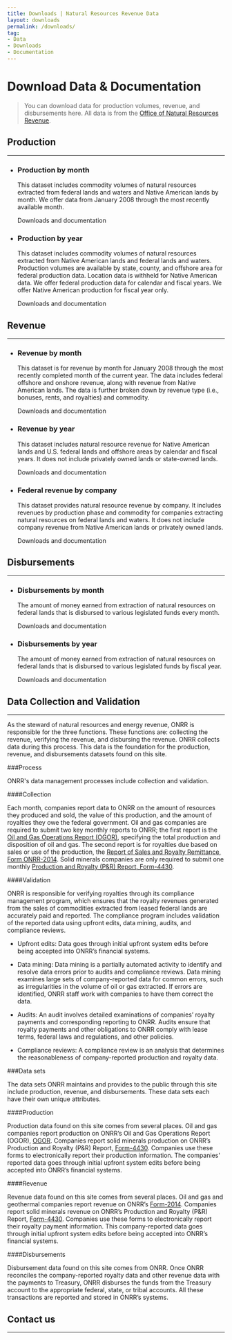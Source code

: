 ```yaml
---
title: Downloads | Natural Resources Revenue Data
layout: downloads
permalink: /downloads/
tag:
- Data
- Downloads
- Documentation
---
```


# Download Data & Documentation

> You can download data for production volumes, revenue, and disbursements here. All data is from the [Office of Natural Resources Revenue](https://www.onrr.gov/).


## Production
--------------------------------------------------------------------------------

<ul class="list-sections list-unstyled">
  <li class="downloads-download_links">
    <h3 id="production-by-month">Production by month</h3>
    <p>This dataset includes commodity volumes of natural resources extracted from federal lands and waters and Native American lands by month. We offer data from January 2008 through the most recently available month.</p>
    <download-data-link to="/downloads/federal-production-by-month/">Downloads and documentation</download-data-link>
  </li>
  <li class="downloads-download_links">
    <h3 id="federal-lands-and-waters">Production by year</h3>
    <p>This dataset includes commodity volumes of natural resources extracted from Native American lands and federal lands and waters. Production volumes are available by state, county, and offshore area for federal production data. Location data is <glossary-term>withheld</glossary-term> for Native American data. We offer federal production data for calendar and fiscal years. We offer Native American production for fiscal year only. </p>
    <download-data-link to="/downloads/federal-production/">Downloads and documentation</download-data-link>
  </li>
</ul>

## Revenue
--------------------------------------------------------------------------------
<ul class="list-sections list-unstyled">
  <!--Revenue by month-->
  <li class="downloads-download_links">
    <h3 id="revenue-by-month">Revenue by month</h3>
    <p>This dataset is for revenue by month for January 2008 through the most recently completed month of the current year. The data includes federal offshore and onshore revenue, along with revenue from Native American lands. The data is further broken down by revenue type (i.e., bonuses, rents, and royalties) and commodity.</p>
    <download-data-link to="/downloads/federal-revenue-by-month/">Downloads and documentation</download-data-link>
  </li>
  <!--Federal revenue by location-->
  <li class="downloads-download_links">
    <h3 id="revenue-by-year">Revenue by year</h3>
    <p>This dataset includes natural resource revenue for Native American lands and U.S. federal lands and offshore areas by calendar and fiscal years. It does not include privately owned lands or state-owned lands.</p>
    <download-data-link to="/downloads/federal-revenue-by-location/">Downloads and documentation</download-data-link>
  </li>
  <!--Federal revenue by company-->
  <li class="downloads-download_links">
    <h3 id="all-revenue">Federal revenue by company</h3>
    <p>This dataset provides natural resource revenue by company. It includes revenues by production phase and commodity for companies extracting natural resources on federal lands and waters. It does not include company revenue from Native American lands or privately owned lands.</p>
    <download-data-link to="/downloads/federal-revenue-by-company/">Downloads and documentation</download-data-link>
  </li>
</ul>

## Disbursements
--------------------------------------------------------------------------------

<ul class="list-sections list-unstyled">
  <li class="downloads-download_links">
    <h3 id="disbursements-by-month">Disbursements by month</h3>
    <p>The amount of money earned from extraction of natural resources on federal lands that is disbursed to various legislated funds every month.</p>
    <download-data-link to="/downloads/federal-disbursements-by-month/">Downloads and documentation</download-data-link>
  </li>
</ul>

<ul class="list-sections list-unstyled">
  <li class="downloads-download_links">
    <h3 id="disbursements-by-year">Disbursements by year</h3>
    <p>The amount of money earned from extraction of natural resources on federal lands that is disbursed to various legislated funds by fiscal year.</p>
    <download-data-link to="/downloads/disbursements/">Downloads and documentation</download-data-link>
  </li>
</ul>

## Data Collection and Validation
--------------------------------------------------------------------------------

As the steward of natural resources and energy revenue, ONRR is responsible for the three functions. These functions are: collecting the revenue, verifying the revenue, and disbursing the revenue. ONRR collects data during this process. This data is the foundation for the production, revenue, and disbursements datasets found on this site.

###Process

ONRR's data management processes include collection and validation.

####Collection

Each month, companies report data to ONRR on the amount of resources they produced and sold, the value of this production, and the amount of royalties they owe the federal government.  Oil and gas companies are required to submit two key monthly reports to ONRR; the first report is the [Oil and Gas Operations Report (OGOR)](https://www.onrr.gov/ReportPay/PDFDocs/4054-a.pdf), specifying the total production and disposition of oil and gas. The second report is for royalties due based on sales or use of the production, the [Report of Sales and Royalty Remittance, Form ONRR-2014](https://www.onrr.gov/ReportPay/royalty-reporting.htm). Solid minerals companies are only required to submit one monthly [Production and Royalty (P&R) Report, Form-4430](https://www.onrr.gov/ReportPay/solids.htm).

####Validation

ONRR is responsible for verifying royalties through its compliance management program, which ensures that the royalty revenues generated from the sales of commodities extracted from leased federal lands are accurately paid and reported. The compliance program includes validation of the reported data using upfront edits, data mining, audits, and compliance reviews.

- Upfront edits: Data goes through initial upfront system edits before being accepted into ONRR’s financial systems.

- Data mining: Data mining is a partially automated activity to identify and resolve data errors prior to audits and compliance reviews. Data mining examines large sets of company-reported data for common errors, such as irregularities in the volume of oil or gas extracted.  If errors are identified, ONRR staff work with companies to have them correct the data.

- Audits: An audit involves detailed examinations of companies’ royalty payments and corresponding reporting to ONRR.  Audits ensure that royalty payments and other obligations to ONRR comply with lease terms, federal laws and regulations, and other policies.

- Compliance reviews: A compliance review is an analysis that determines the reasonableness of company-reported production and royalty data.

###Data sets

The data sets ONRR maintains and provides to the public through this site include production, revenue, and disbursements. These data sets each have their own unique attributes.

####Production

Production data found on this site comes from several places. Oil and gas companies report production on ONRR’s Oil and Gas Operations Report (OGOR), [OGOR](https://www.onrr.gov/ReportPay/PDFDocs/4054-a.pdf). Companies report solid minerals production on ONRR’s Production and Royalty (P&R) Report, [Form-4430](https://www.onrr.gov/ReportPay/solids.htm). Companies use these forms to electronically report their production information. The companies' reported data goes through initial upfront system edits before being accepted into ONRR’s financial systems.

####Revenue

Revenue data found on this site comes from several places. Oil and gas and geothermal companies report revenue on ONRR’s [Form-2014](https://www.onrr.gov/ReportPay/royalty-reporting.htm). Companies report solid minerals revenue on ONRR’s Production and Royalty (P&R) Report, [Form-4430](https://www.onrr.gov/ReportPay/solids.htm). Companies use these forms to electronically report their royalty payment information. This company-reported data goes through initial upfront system edits before being accepted into ONRR’s financial systems.

####Disbursements

Disbursement data found on this site comes from ONRR.  Once ONRR reconciles the company-reported royalty data and other revenue data with the payments to Treasury, ONRR disburses the funds from the Treasury account to the appropriate federal, state, or tribal accounts. All these transactions are reported and stored in ONRR’s systems.

## Contact us

--------------------------------------------------------------------------------
